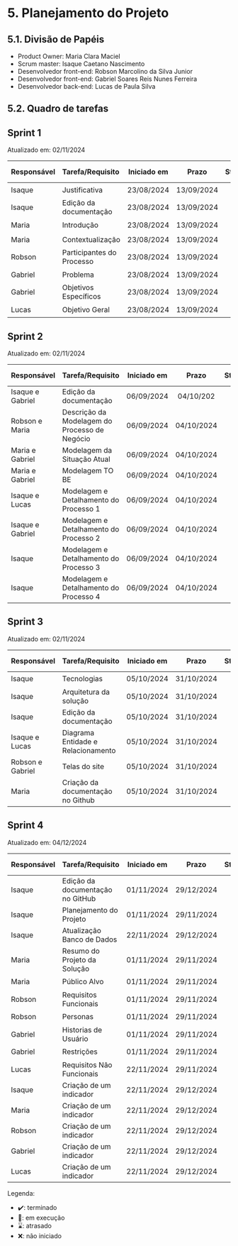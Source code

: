 # 5. Planejamento do Projeto

## 5.1. Divisão de Papéis

- Product Owner: Maria Clara Maciel
- Scrum master: Isaque Caetano Nascimento
- Desenvolvedor front-end: Robson Marcolino da Silva Junior
- Desenvolvedor front-end: Gabriel Soares Reis Nunes Ferreira
- Desenvolvedor back-end: Lucas de Paula Silva

## 5.2. Quadro de tarefas

## Sprint 1

Atualizado em: 02/11/2024

| Responsável   | Tarefa/Requisito | Iniciado em    | Prazo      | Status | Terminado em    |
| :----         |    :----         |      :----:    | :----:     | :----: | :----:          |
| Isaque        | Justificativa        | 23/08/2024     | 13/09/2024 | ✔️    | 30/08/2024      |
| Isaque        | Edição da documentação        | 23/08/2024     | 13/09/2024 | ✔️    | 13/09/2024      |
| Maria        | Introdução    | 23/08/2024     | 13/09/2024 | ✔️    | 23/08/2024                |
| Maria        | Contextualização    | 23/08/2024     | 13/09/2024 | ✔️    | 30/08/2024                |
| Robson        | Participantes do Processo  | 23/08/2024     | 13/09/2024 | ✔️     | 13/09/2024                |
| Gabriel        | Problema  |  23/08/2024    | 13/09/2024 | ✔️    | 04/09/2024      | 
| Gabriel        | Objetivos Específicos  |  23/08/2024    | 13/09/2024 | ✔️    | 04/09/2024      |
| Lucas        | Objetivo Geral  |  23/08/2024    | 13/09/2024 | ✔️    | 30/08/2024       | 

## Sprint 2

Atualizado em: 02/11/2024

| Responsável   | Tarefa/Requisito | Iniciado em    | Prazo      | Status | Terminado em    |
| :----         |    :----         |      :----:    | :----:     | :----: | :----:          |
| Isaque e Gabriel        | Edição da documentação        | 06/09/2024     | 04/10/202 | ✔️    | 04/10/202      |
| Robson e Maria        | Descrição da Modelagem do Processo de Negócio        | 06/09/2024     | 04/10/2024 | ✔️    | 04/10/2024      |
| Maria e Gabriel       | Modelagem da Situação Atual     | 06/09/2024     | 04/10/2024 | ✔️    | 04/10/2024                |
| Maria e Gabriel       | Modelagem TO BE     | 06/09/2024     | 04/10/2024 | ✔️    | 04/10/2024                | 
| Isaque e Lucas     | Modelagem e Detalhamento do Processo 1    | 06/09/2024     | 04/10/2024 | ✔️    | 02/10/2024                |
| Isaque e Gabriel        | Modelagem e Detalhamento do Processo 2  | 06/09/2024     | 04/10/2024 | ✔️     | 04/10/2024                |
| Isaque        | Modelagem e Detalhamento do Processo 3  | 06/09/2024     | 04/10/2024 | ✔️     | 02/10/2024                |
| Isaque        | Modelagem e Detalhamento do Processo 4 |  06/09/2024    | 04/10/2024 | ✔️    | 02/10/2024      |


## Sprint 3

Atualizado em: 02/11/2024

| Responsável   | Tarefa/Requisito | Iniciado em    | Prazo      | Status | Terminado em    |
| :----         |    :----         |      :----:    | :----:     | :----: | :----:          |
| Isaque        | Tecnologias        | 05/10/2024     | 31/10/2024 | ✔️    |  25/10/2024     |
| Isaque        | Arquitetura da solução        | 05/10/2024     | 31/10/2024 | ✔️    | 25/10/2024      | 
| Isaque        | Edição da documentação        | 05/10/2024     | 31/10/2024 | ✔️    | 31/10/2024      |
| Isaque e Lucas        |  Diagrama Entidade e Relacionamento        | 05/10/2024     | 31/10/2024 | ✔️    | 18/10/2024      |
| Robson e Gabriel        | Telas do site  | 05/10/2024     | 31/10/2024 | ✔️     | 31/10/2024                |
| Maria        | Criação da documentação no Github    | 05/10/2024     | 31/10/2024 | ✔️    | 25/10/2024                |

## Sprint 4

Atualizado em: 04/12/2024

| Responsável   | Tarefa/Requisito | Iniciado em    | Prazo      | Status | Terminado em    |
| :----         |    :----         |      :----:    | :----:     | :----: | :----:          |
| Isaque        | Edição da documentação no GitHub        | 01/11/2024     | 29/12/2024 | 📝    |       |
| Isaque        | Planejamento do Projeto        | 01/11/2024     | 29/11/2024 | ✔️    | 02/11/2024      |
| Isaque        | Atualização Banco de Dados        | 22/11/2024     | 29/12/2024 | ✔️    | 29/11/2024      |
| Maria        | Resumo do Projeto da Solução    | 01/11/2024     | 29/11/2024 | ✔️    | 08/11/2024       |
| Maria        | Público Alvo    | 01/11/2024     | 29/11/2024 | ✔️    | 08/11/2024                |
| Robson        | Requisitos Funcionais  | 01/11/2024     | 29/11/2024 | ✔️     |  08/11/2024               |
| Robson        | Personas  | 01/11/2024     | 29/11/2024 | ✔️     | 08/11/2024                |
| Gabriel        | Historias de Usuário |  01/11/2024    | 29/11/2024 |✔️    | 08/11/2024      |
| Gabriel        | Restrições  |  01/11/2024    | 29/11/2024 | ⌛    |       |
| Lucas        | Requisitos Não Funcionais  |  22/11/2024    | 29/11/2024 | ✔️    | 06/11/2024       |
| Isaque        | Criação de um indicador        | 22/11/2024     | 29/12/2024 | ✔️    | 29/11/2024      |
| Maria        | Criação de um indicador        | 22/11/2024     | 29/12/2024 | ✔️    |       |
| Robson        | Criação de um indicador        | 22/11/2024     | 29/12/2024 | ✔️    |       |
| Gabriel        | Criação de um indicador        | 22/11/2024     | 29/12/2024 | ✔️    | 29/11/2024      |
| Lucas        | Criação de um indicador        | 22/11/2024     | 29/12/2024 | ⌛    |       |

Legenda:
- ✔️: terminado
- 📝: em execução
- ⌛: atrasado
- ❌: não iniciado